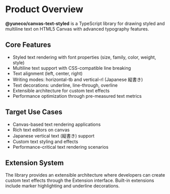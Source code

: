 # Product Overview

**@yuneco/canvas-text-styled** is a TypeScript library for drawing styled and multiline text on HTML5 Canvas with advanced typography features.

## Core Features

- Styled text rendering with font properties (size, family, color, weight, style)
- Multiline text support with CSS-compatible line breaking
- Text alignment (left, center, right)
- Writing modes: horizontal-tb and vertical-rl (Japanese 縦書き)
- Text decorations: underline, line-through, overline
- Extensible architecture for custom text effects
- Performance optimization through pre-measured text metrics

## Target Use Cases

- Canvas-based text rendering applications
- Rich text editors on canvas
- Japanese vertical text (縦書き) support
- Custom text styling and effects
- Performance-critical text rendering scenarios

## Extension System

The library provides an extensible architecture where developers can create custom text effects through the Extension interface. Built-in extensions include marker highlighting and underline decorations.
